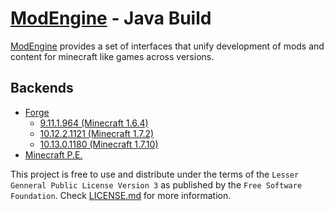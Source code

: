 [ModEngine](http://www.github.com/ModEngine) - Java Build
======================
[ModEngine](http://www.github.com/ModEngine) provides a set of interfaces that unify development of mods and content for minecraft like games across versions.

Backends
---------------
 - [Forge](http://www.github.com/ModEngine)
   - [9.11.1.964 (Minecraft 1.6.4)](http://www.github.com/ModEngine/Forge/tree/forge-9.11.1.964)
   - [10.12.2.1121 (Minecraft 1.7.2)](http://www.github.com/ModEngine/Forge/tree/forge-10.12.2.1121)
   - [10.13.0.1180 (Minecraft 1.7.10)](http://www.github.com/ModEngine/Forge/tree/forge-10.13.0.1180)
 - [Minecraft P.E.](http://www.github.com/ModEngine/Minecraft-PE)

This project is free to use and distribute under the terms of the `Lesser Genneral Public License Version 3` as published by the `Free Software Foundation`.
Check [LICENSE.md](LICENSE.md) for more information.

